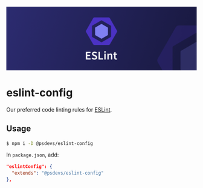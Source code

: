 ![Eslint Logo](assets/banner.png)

# eslint-config

Our preferred code linting rules for [ESLint](https://eslint.org/).

## Usage

```sh
$ npm i -D @psdevs/eslint-config
```

In `package.json`, add:
```json
"eslintConfig": {
  "extends": "@psdevs/eslint-config"
},
```
